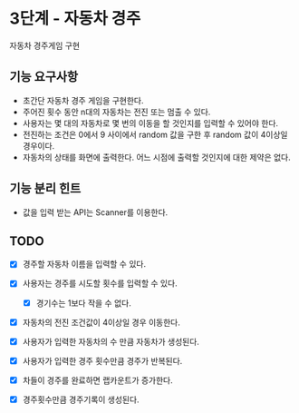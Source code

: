 # 3단계 - 자동차 경주
자동차 경주게임 구현

## 기능 요구사항
* 초간단 자동차 경주 게임을 구현한다.
* 주어진 횟수 동안 n대의 자동차는 전진 또는 멈출 수 있다.
* 사용자는 몇 대의 자동차로 몇 번의 이동을 할 것인지를 입력할 수 있어야 한다.
* 전진하는 조건은 0에서 9 사이에서 random 값을 구한 후 random 값이 4이상일 경우이다.
* 자동차의 상태를 화면에 출력한다. 어느 시점에 출력할 것인지에 대한 제약은 없다.

## 기능 분리 힌트
* 값을 입력 받는 API는 Scanner를 이용한다.

## TODO
- [X] 경주할 자동차 이름을 입력할 수 있다.
- [X] 사용자는 경주를 시도할 횟수를 입력할 수 있다.
    - [X] 경기수는 1보다 작을 수 없다.
- [X] 자동차의 전진 조건값이 4이상일 경우 이동한다.
- [X] 사용자가 입력한 자동차의 수 만큼 자동차가 생성된다.
- [X] 사용자가 입력한 경주 횟수만큼 경주가 반복된다.
- [X] 차들이 경주를 완료하면 랩카운트가 증가한다.
- [X] 경주횟수만큼 경주기록이 생성된다.

